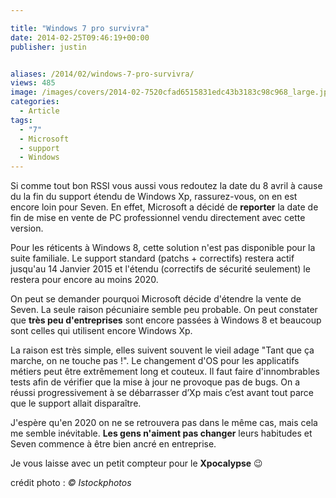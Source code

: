 ```yaml
---

title: "Windows 7 pro survivra"
date: 2014-02-25T09:46:19+00:00
publisher: justin


aliases: /2014/02/windows-7-pro-survivra/
views: 485
image: /images/covers/2014-02-7520cfad6515831edc43b3183c98c968_large.jpg
categories:
  - Article
tags:
  - "7"
  - Microsoft
  - support
  - Windows
---
```

Si comme tout bon RSSI vous aussi vous redoutez la date du 8 avril à cause du la fin du support étendu de Windows Xp, rassurez-vous, on en est encore loin pour Seven. En effet, Microsoft a décidé de **reporter** la date de fin de mise en vente de PC professionnel vendu directement avec cette version.

Pour les réticents à Windows 8, cette solution n'est pas disponible pour la suite familiale. Le support standard (patchs + correctifs) restera actif jusqu'au 14 Janvier 2015 et l'étendu (correctifs de sécurité seulement) le restera pour encore au moins 2020.

On peut se demander pourquoi Microsoft décide d'étendre la vente de Seven. La seule raison pécuniaire semble peu probable. On peut constater que **très peu d'entreprises** sont encore passées à Windows 8 et beaucoup sont celles qui utilisent encore Windows Xp.

La raison est très simple, elles suivent souvent le vieil adage "Tant que ça marche, on ne touche pas !". Le changement d'OS pour les applicatifs métiers peut être extrêmement long et couteux. Il faut faire d'innombrables tests afin de vérifier que la mise à jour ne provoque pas de bugs. On a réussi progressivement à se débarrasser d’Xp mais c’est avant tout parce que le support allait disparaître.

J'espère qu'en 2020 on ne se retrouvera pas dans le même cas, mais cela me semble inévitable. **Les gens n'aiment pas changer** leurs habitudes et Seven commence à être bien ancré en entreprise.

Je vous laisse avec un petit compteur pour le **Xpocalypse** 😉



crédit photo : _© Istockphotos_
